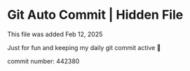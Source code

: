 # Git Auto Commit | Hidden File

This file was added Feb 12, 2025

Just for fun and keeping my daily git commit active 🤪

commit number: 442380
